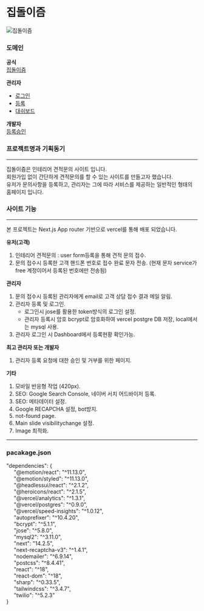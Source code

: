 # 집돌이즘

![집돌이즘](https://github.com/user-attachments/assets/5f7c3b03-44c4-42fd-a2f1-53ab8eb384dc)


### 도메인   

**공식**   
[집돌이즘](zipdorism.store)   

**관리자**  
  - [로그인](zipdorism.store/admin/login)   
  - [등록](zipdorism.store/adimin/signup)   
  - [대쉬보드](zipdorism.store/admin/dashboard)   

**개발자**   
[등록승인](zipdorism.store/developer)   


### 프로젝트명과 기획동기
------------
집돌이즘은 인테리어 견적문의 사이트 입니다.   
회원가입 없이 간단하게 견적문의를 할 수 있는 사이트를 만들고자 했습니다.   
유저가 문의사항을 등록하고, 관리자는 그에 따라 서비스를 제공하는 일반적인 형태의 홈페이지 입니다.   

### 사이트 기능
------------
본 프로젝트는 Next.js App router 기반으로 vercel를 통해 배포 되었습니다.   


**유저(고객)**
1. 인테리어 견적문의 : user form등록을 통해 견적 문의 접수.
2. 문의 접수시 등록한 고객 핸드폰 번호로 접수 완료 문자 전송. (현재 문자 service가 free 계정이어서 등록된 번호에만 전송됨)


**관리자**
1. 문의 접수시 등록된 관리자에게 email로 고객 상담 접수 결과 메일 알림.
2. 관리자 등록 및 로그인.
    - 로그인시 jose를 활용한 token방식의 로그인 설정.
    - 관리자 등록시 암호 bcrypt로 암호화하여 vercel postgre DB 저장, local에서는 mysql 사용.
3. 관리자 로그인 시 Dashboard에서 등록현황 확인가능.

 
**최고 관리자 또는 개발자**
1. 관리자 등록 요청에 대한 승인 및 거부를 위한 페이지.


**기타** 
1. 모바일 반응형 작업 (420px).
2. SEO: Google Search Console, 네이버 서치 어드바이저 등록.
3. SEO: 메타데이터 설정.
4. Google RECAPCHA 설정, bot방지.
5. not-found page.
6. Main slide visibilitychange 설정.
7. Image 최적화.


----------
### pacakage.json   
   
 "dependencies": {   
 &nbsp;&nbsp;&nbsp;&nbsp;  "@emotion/react": "^11.13.0",   
 &nbsp;&nbsp;&nbsp;&nbsp;      "@emotion/styled": "^11.13.0",   
 &nbsp;&nbsp;&nbsp;&nbsp;      "@headlessui/react": "^2.1.2",   
 &nbsp;&nbsp;&nbsp;&nbsp;       "@heroicons/react": "^2.1.5",   
 &nbsp;&nbsp;&nbsp;&nbsp;      "@vercel/analytics": "^1.3.1",   
 &nbsp;&nbsp;&nbsp;&nbsp;      "@vercel/postgres": "^0.9.0",   
 &nbsp;&nbsp;&nbsp;&nbsp;      "@vercel/speed-insights": "^1.0.12",   
 &nbsp;&nbsp;&nbsp;&nbsp;      "autoprefixer": "^10.4.20",   
 &nbsp;&nbsp;&nbsp;&nbsp;      "bcrypt": "^5.1.1",   
 &nbsp;&nbsp;&nbsp;&nbsp;      "jose": "^5.8.0",   
 &nbsp;&nbsp;&nbsp;&nbsp;      "mysql2": "^3.11.0",   
 &nbsp;&nbsp;&nbsp;&nbsp;      "next": "14.2.5",   
 &nbsp;&nbsp;&nbsp;&nbsp;      "next-recaptcha-v3": "^1.4.1",   
 &nbsp;&nbsp;&nbsp;&nbsp;      "nodemailer": "^6.9.14",   
 &nbsp;&nbsp;&nbsp;&nbsp;      "postcss": "^8.4.41",   
 &nbsp;&nbsp;&nbsp;&nbsp;      "react": "^18",   
 &nbsp;&nbsp;&nbsp;&nbsp;      "react-dom": "^18",   
 &nbsp;&nbsp;&nbsp;&nbsp;      "sharp": "^0.33.5",   
 &nbsp;&nbsp;&nbsp;&nbsp;      "tailwindcss": "^3.4.7",   
 &nbsp;&nbsp;&nbsp;&nbsp;      "twilio": "^5.2.3"   
  }


